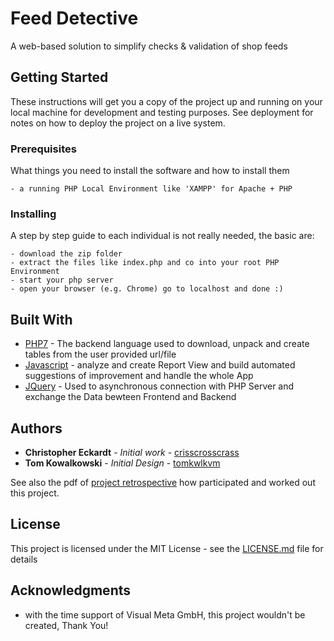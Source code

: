# Feed Detective

A web-based solution to simplify checks & validation of shop feeds

## Getting Started

These instructions will get you a copy of the project up and running on your local machine for development and testing purposes. See deployment for notes on how to deploy the project on a live system.

### Prerequisites

What things you need to install the software and how to install them

```
- a running PHP Local Environment like 'XAMPP' for Apache + PHP
```

### Installing

A step by step guide to each individual is not really needed, the basic are:


```
- download the zip folder
- extract the files like index.php and co into your root PHP Environment
- start your php server
- open your browser (e.g. Chrome) go to localhost and done :)
```

## Built With

* [PHP7](https://www.php.net/manual/de/migration71.php) - The backend language used to download, unpack and create tables from the user provided url/file
* [Javascript](https://www.javascript.com/) - analyze and create Report View and build automated suggestions of improvement and handle the whole App
* [JQuery](https://jquery.com/) - Used to asynchronous connection with PHP Server and exchange the Data bewteen Frontend and Backend


## Authors

* **Christopher Eckardt** - *Initial work* - [crisscrosscrass](https://github.com/crisscrosscrass/)
* **Tom Kowalkowski** - *Initial Design* - [tomkwlkvm](https://github.com/tomkwlkvm)

See also the pdf of [project retrospective](https://drive.google.com/file/d/1YRRUeMdbdxoKssb8YePv45Yu9bJbfvg_/view) how participated and worked out this project.

## License

This project is licensed under the MIT License - see the [LICENSE.md](LICENSE.md) file for details

## Acknowledgments

* with the time support of Visual Meta GmbH, this project wouldn't be created, Thank You!